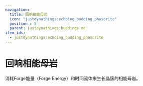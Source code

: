 ```yaml
---
navigation:
  title: 回响相能母岩
  icon: "justdynathings:echoing_budding_phasorite"
  position : 5
  parent: justdynathings:buddings.md
item_ids:
  - justdynathings:echoing_budding_phasorite
---
```


# 回响相能母岩

消耗Forge能量（Forge Energy）和时间流体来生长晶簇的相能母岩。

<BlockImage id="justdynathings:echoing_budding_phasorite" p:alive="false" scale="4.0"/>

<BlockImage id="justdynathings:echoing_budding_phasorite" p:alive="true" scale="4.0"/>


<RecipeFor id="justdynathings:echoing_budding_phasorite" />